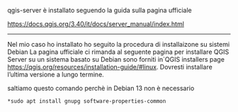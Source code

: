 qgis-server è installato seguendo la guida sulla pagina ufficiale

https://docs.qgis.org/3.40/it/docs/server_manual/index.html

--------

Nel mio caso ho installato ho seguito la procedura di installaizone su sistemi Debian
La pagina ufficiale ci rimanda al seguente pagina per installare QGIS Server su un sistema basato su Debian sono forniti in`QGIS installers page <https://qgis.org/resources/installation-guide/#linux>. Dovresti installare l’ultima versione a lungo termine.

saltiamo questo comando perchè in Debian 13 non è necessario

```
*sudo apt install gnupg software-properties-common
```
